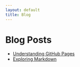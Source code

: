 ```yaml
---
layout: default
title: Blog
---
```

# Blog Posts
- [Understanding GitHub Pages](post1.md)
- [Exploring Markdown](post2.md)

